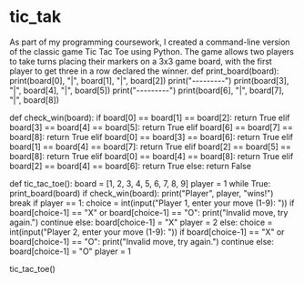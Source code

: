 # tic_tak
As part of my programming coursework, I created a command-line version of the classic game Tic Tac Toe using Python. The game allows two players to take turns placing their markers on a 3x3 game board, with the first player to get three in a row declared the winner.
def print_board(board):
    print(board[0], "|", board[1], "|", board[2])
    print("---------")
    print(board[3], "|", board[4], "|", board[5])
    print("---------")
    print(board[6], "|", board[7], "|", board[8])

def check_win(board):
    if board[0] == board[1] == board[2]:
        return True
    elif board[3] == board[4] == board[5]:
        return True
    elif board[6] == board[7] == board[8]:
        return True
    elif board[0] == board[3] == board[6]:
        return True
    elif board[1] == board[4] == board[7]:
        return True
    elif board[2] == board[5] == board[8]:
        return True
    elif board[0] == board[4] == board[8]:
        return True
    elif board[2] == board[4] == board[6]:
        return True
    else:
        return False

def tic_tac_toe():
    board = [1, 2, 3, 4, 5, 6, 7, 8, 9]
    player = 1
    while True:
        print_board(board)
        if check_win(board):
            print("Player", player, "wins!")
            break
        if player == 1:
            choice = int(input("Player 1, enter your move (1-9): "))
            if board[choice-1] == "X" or board[choice-1] == "O":
                print("Invalid move, try again.")
                continue
            else:
                board[choice-1] = "X"
                player = 2
        else:
            choice = int(input("Player 2, enter your move (1-9): "))
            if board[choice-1] == "X" or board[choice-1] == "O":
                print("Invalid move, try again.")
                continue
            else:
                board[choice-1] = "O"
                player = 1

tic_tac_toe()
